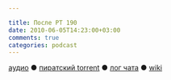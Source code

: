 ```yaml
---

title: После РТ 190
date: 2010-06-05T14:23:00+03:00
comments: true
categories: podcast
---
```

[аудио](http://cdn.radio-t.com/rt190post.mp3) ● [пиратский torrent](http://pirates.radio-t.com/torrents/rt190post.mp3.torrent) ● [лог чата](http://chat.radio-t.com/logs/radio-t-190.html) ● [wiki](http://wiki.radio-t.com/%D0%9F%D0%BE%D1%81%D0%BB%D0%B5_%D0%A0%D0%A2_190)<audio src="http://cdn.radio-t.com/rt190post.mp3" preload="none">
